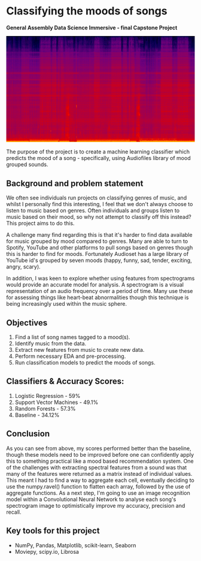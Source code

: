# Classifying the moods of songs
**General Assembly Data Science Immersive - final Capstone Project** 

![spec_pic](spec_pic.png)

The purpose of the project is to create a machine learning classifier which predicts the mood of a song - specifically, using Audiofiles library of mood grouped sounds.

## Background and problem statement
We often see individuals run projects on classifying genres of music, and whilst I personally find this interesting, I feel that we don't always choose to listen to music based on genres.
Often individuals and groups listen to music based on their mood, so why not attempt to classify off this instead?
This project aims to do this.

A challenge many find regarding this is that it's harder to find data available for music grouped by mood compared to genres. Many are able to turn to Spotify, YouTube and other platforms to pull songs based on genres though this is harder to find for moods.
Fortunately Audioset has a large library of YouTube id's grouped by seven moods (happy, funny, sad, tender, exciting, angry, scary).

In addition, I was keen to explore whether using features from spectrograms would provide an accurate model for analysis.
A spectrogram is a visual representation of an audio frequency over a period of time. Many use these for assessing things like heart-beat abnormalities though this technique is being increasingly used within the music sphere.

## Objectives
1. Find a list of song names tagged to a mood(s).
2. Identify music from the data.
3. Extract new features from music to create new data.
4. Perform necessary EDA and pre-processing.
5. Run classification models to predict the moods of songs.

## Classifiers & Accuracy Scores:
1. Logistic Regression - 59%
2. Support Vector Machines - 49.1%
3. Random Forests - 57.3%
4. Baseline - 34.12%

## Conclusion
As you can see from above, my scores performed better than the baseline, though these models need to be improved before one can confidently apply this to something practical like a mood based recommendation system. One of the challenges with extracting spectral features from a sound was that many of the features were returned  as a matrix instead of individual values. This meant I had to find a way to aggregate each cell, eventually deciding to use the numpy.ravel() function to flatten each array, followed by the use of aggregate functions. As a next step, I'm going to use an image recognition model within a Convolutional Neural Network to analyse each song's spectrogram image to optimistically improve my accuracy, precision and recall.

## Key tools for this project
- NumPy, Pandas, Matplotlib, scikit-learn, Seaborn 
- Moviepy, scipy.io, Librosa
